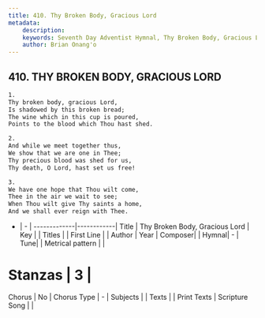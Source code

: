 ```yaml
---
title: 410. Thy Broken Body, Gracious Lord
metadata:
    description: 
    keywords: Seventh Day Adventist Hymnal, Thy Broken Body, Gracious Lord, , 
    author: Brian Onang'o
---
```



## 410. THY BROKEN BODY, GRACIOUS LORD

```txt
1.
Thy broken body, gracious Lord,
Is shadowed by this broken bread;
The wine which in this cup is poured,
Points to the blood which Thou hast shed.

2.
And while we meet together thus,
We show that we are one in Thee;
Thy precious blood was shed for us,
Thy death, O Lord, hast set us free!

3.
We have one hope that Thou wilt come,
Thee in the air we wait to see;
When Thou wilt give Thy saints a home,
And we shall ever reign with Thee.
```

- |   -  |
-------------|------------|
Title | Thy Broken Body, Gracious Lord |
Key |  |
Titles |  |
First Line |  |
Author | 
Year | 
Composer|  |
Hymnal|  - |
Tune|  |
Metrical pattern | |
# Stanzas | 3 |
Chorus | No |
Chorus Type | - |
Subjects |  |
Texts |  |
Print Texts | 
Scripture Song |  |
  
